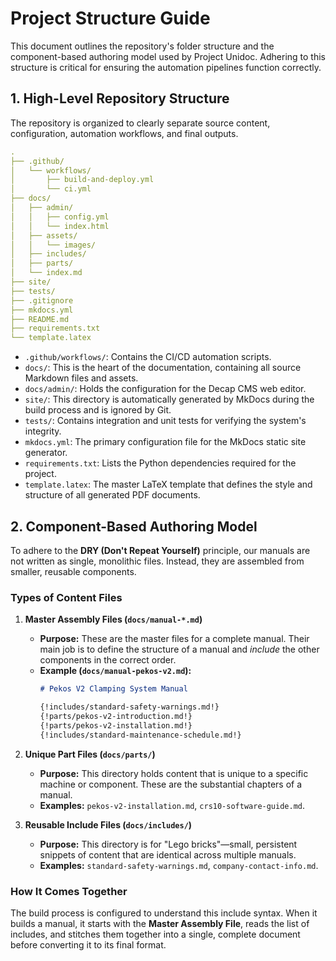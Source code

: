 # Project Structure Guide

This document outlines the repository's folder structure and the component-based authoring model used by Project Unidoc. Adhering to this structure is critical for ensuring the automation pipelines function correctly.

## 1. High-Level Repository Structure

The repository is organized to clearly separate source content, configuration, automation workflows, and final outputs.


      
      
```yaml
.
├── .github/
│   └── workflows/
│       ├── build-and-deploy.yml
│       └── ci.yml
├── docs/
│   ├── admin/
│   │   ├── config.yml
│   │   └── index.html
│   ├── assets/
│   │   └── images/
│   ├── includes/
│   ├── parts/
│   └── index.md
├── site/
├── tests/
├── .gitignore
├── mkdocs.yml
├── README.md
├── requirements.txt
└── template.latex
```

    

    


-   `.github/workflows/`: Contains the CI/CD automation scripts.
-   `docs/`: This is the heart of the documentation, containing all source Markdown files and assets.
-   `docs/admin/`: Holds the configuration for the Decap CMS web editor.
-   `site/`: This directory is automatically generated by MkDocs during the build process and is ignored by Git.
-   `tests/`: Contains integration and unit tests for verifying the system's integrity.
-   `mkdocs.yml`: The primary configuration file for the MkDocs static site generator.
-   `requirements.txt`: Lists the Python dependencies required for the project.
-   `template.latex`: The master LaTeX template that defines the style and structure of all generated PDF documents.

## 2. Component-Based Authoring Model

To adhere to the **DRY (Don't Repeat Yourself)** principle, our manuals are not written as single, monolithic files. Instead, they are assembled from smaller, reusable components.

### Types of Content Files

1.  **Master Assembly Files (`docs/manual-*.md`)**
    * **Purpose:** These are the master files for a complete manual. Their main job is to define the structure of a manual and *include* the other components in the correct order.
    * **Example (`docs/manual-pekos-v2.md`):**
        ```markdown
        # Pekos V2 Clamping System Manual

        {!includes/standard-safety-warnings.md!}
        {!parts/pekos-v2-introduction.md!}
        {!parts/pekos-v2-installation.md!}
        {!includes/standard-maintenance-schedule.md!}
        ```

2.  **Unique Part Files (`docs/parts/`)**
    * **Purpose:** This directory holds content that is unique to a specific machine or component. These are the substantial chapters of a manual.
    * **Examples:** `pekos-v2-installation.md`, `crs10-software-guide.md`.

3.  **Reusable Include Files (`docs/includes/`)**
    * **Purpose:** This directory is for "Lego bricks"—small, persistent snippets of content that are identical across multiple manuals.
    * **Examples:** `standard-safety-warnings.md`, `company-contact-info.md`.

### How It Comes Together

The build process is configured to understand this include syntax. When it builds a manual, it starts with the **Master Assembly File**, reads the list of includes, and stitches them together into a single, complete document before converting it to its final format.

